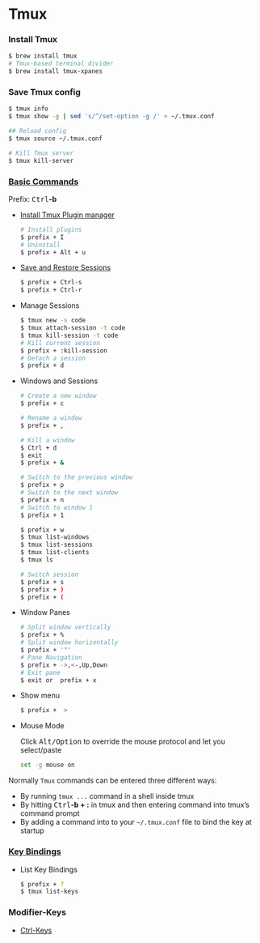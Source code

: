 # Tmux

<primary-label ref="Linux"/>
<secondary-label ref="MacOS"/>

### Install Tmux

  ```bash
  $ brew install tmux
  # Tmux-based terminal divider
  $ brew install tmux-xpanes
  ```

### Save Tmux config

  ```bash
  $ tmux info
  $ tmux show -g | sed 's/^/set-option -g /' > ~/.tmux.conf

  ## Reload config
  $ tmux source ~/.tmux.conf

  # Kill Tmux server
  $ tmux kill-server
  ```

### [Basic Commands](https://github.com/tmux/tmux/wiki/Getting-Started#getting-started)

Prefix: <kbd>Ctrl</kbd>**-b**

* [Install Tmux Plugin manager](https://github.com/tmux-plugins/tpm#installation)

  ```bash
  # Install plugins
  $ prefix + I
  # Uninstall
  $ prefix + Alt + u
  ```
* [Save and Restore Sessions](https://github.com/tmux-plugins/tmux-resurrect#key-bindings)

  ```bash
  $ prefix + Ctrl-s
  $ prefix + Ctrl-r
  ```

* Manage Sessions

  ```bash
  $ tmux new -s code
  $ tmux attach-session -t code
  $ tmux kill-session -t code
  # Kill current session
  $ prefix + :kill-session
  # Detach a session
  $ prefix + d
  ```
* Windows and Sessions

  ```bash
  # Create a new window
  $ prefix + c

  # Rename a window
  $ prefix + ,

  # Kill a window
  $ Ctrl + d
  $ exit
  $ prefix + &

  # Switch to the previous window
  $ prefix + p
  # Switch to the next window
  $ prefix + n
  # Switch to window 1
  $ prefix + 1

  $ prefix + w
  $ tmux list-windows
  $ tmux list-sessions
  $ tmux list-clients
  $ tmux ls

  # Switch session
  $ prefix + s
  $ prefix + )
  $ prefix + (
  ```

* Window Panes

  ```bash
  # Split window vertically
  $ prefix + %
  # Split window horizontally
  $ prefix + '"'
  # Pane Navigation
  $ prefix + ->,<-,Up,Down
  # Exit pane
  $ exit or  prefix + x
  ```

* Show menu

  ```bash
  $ prefix +  >
  ```

* Mouse Mode

  Click <kbd>Alt/Option</kbd> to override the mouse protocol and let you select/paste

   ```bash
   set -g mouse on
   ```

Normally `Tmux` commands can be entered three different ways:

* By running `tmux ...`  command in a shell inside tmux
* By hitting <kbd>Ctrl</kbd>**-b + :** in tmux and then entering command into tmux’s command prompt
* By adding a command into to your `~/.tmux.conf` file to bind the key at startup

### [Key Bindings](https://www.seanh.cc/2020/12/28/binding-keys-in-tmux/)

* List Key Bindings

   ```bash
   $ prefix + ?
   $ tmux list-keys
   ```

### Modifier-Keys

* [Ctrl-Keys](https://github.com/tmux/tmux/wiki/Modifier-Keys#limitations-of-ctrl-keys)

